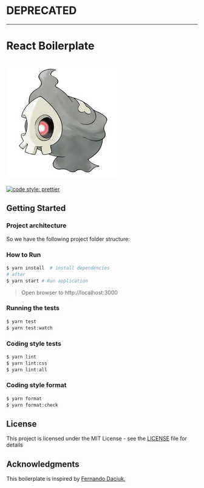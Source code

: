 # DEPRECATED

---

# React Boilerplate

![Duskull](https://raw.githubusercontent.com/mvfsillva/duskull-boilerplate/master/.github/duskull.jpeg?token=AEXgDGMbCpcHrhcWFCl8783kzhu2wWT7ks5ba-ocwA%3D%3D)
---

[![code style: prettier](https://img.shields.io/badge/code_style-prettier-ff69b4.svg?style=flat-square)](https://github.com/prettier/prettier)

## Getting Started

### Project architecture

So we have the following project folder structure:


### How to Run

```sh
$ yarn install  # install dependencies
# after
$ yarn start # Run application
```
> Open browser to http://localhost:3000

### Running the tests

```sh
$ yarn test
$ yarn test:watch
```

### Coding style tests

```sh
$ yarn lint
$ yarn lint:css
$ yarn lint:all
```

### Coding style format

```sh
$ yarn format
$ yarn format:check
```

## License

This project is licensed under the MIT License - see the [LICENSE](LICENSE) file for details

## Acknowledgments

This boilerplate is inspired by [Fernando Daciuk.](https://github.com/fdaciuk/workflow-reactjs)
